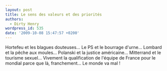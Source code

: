 ```yaml
---
layout: post
title: Le sens des valeurs et des priorités
authors:
  - Dirty Henry
wordpress_id: 535
date: '2009-10-08 15:47:57 +0200'
---
```

Hortefeu et les blagues douteuses… Le PS et le bourrage d'urne… Lombard et la pêche aux moules… Polanski et la justice américaine… Mitterrand et le tourisme sexuel… Vivement la qualification de l'équipe de France pour le mondial parce que là, franchement… Le monde va mal !
